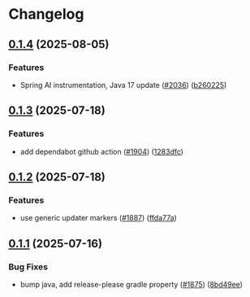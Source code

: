 # Changelog

## [0.1.4](https://github.com/Arize-ai/openinference/compare/java-openinference-instrumentation-v0.1.3...java-openinference-instrumentation-v0.1.4) (2025-08-05)


### Features

* Spring AI instrumentation, Java 17 update ([#2036](https://github.com/Arize-ai/openinference/issues/2036)) ([b260225](https://github.com/Arize-ai/openinference/commit/b2602255b7954296a70fa02b2c98d67c514d9b9f))

## [0.1.3](https://github.com/Arize-ai/openinference/compare/java-openinference-instrumentation-v0.1.2...java-openinference-instrumentation-v0.1.3) (2025-07-18)


### Features

* add dependabot github action ([#1904](https://github.com/Arize-ai/openinference/issues/1904)) ([1283dfc](https://github.com/Arize-ai/openinference/commit/1283dfc3fcc9f728780f8c6a1ab865aa1f647a63))

## [0.1.2](https://github.com/Arize-ai/openinference/compare/java-openinference-instrumentation-v0.1.1...java-openinference-instrumentation-v0.1.2) (2025-07-18)


### Features

* use generic updater markers ([#1887](https://github.com/Arize-ai/openinference/issues/1887)) ([ffda77a](https://github.com/Arize-ai/openinference/commit/ffda77a10970d8616cbf57a5565aeb5fc9aede9a))

## [0.1.1](https://github.com/Arize-ai/openinference/compare/java-openinference-instrumentation-v0.1.0...java-openinference-instrumentation-v0.1.1) (2025-07-16)


### Bug Fixes

* bump java, add release-please gradle property ([#1875](https://github.com/Arize-ai/openinference/issues/1875)) ([8bd49ee](https://github.com/Arize-ai/openinference/commit/8bd49ee132c59974c1742fac309c5a91601dc45a))
